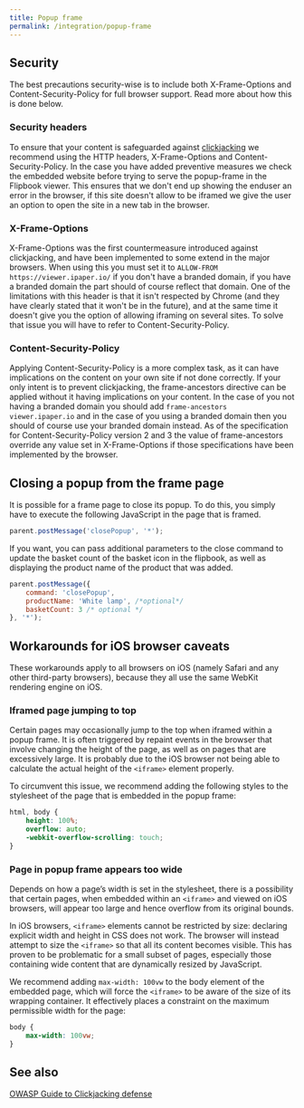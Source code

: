 ```yaml
---
title: Popup frame
permalink: /integration/popup-frame
---
```


## Security

The best precautions security-wise is to include both X-Frame-Options and Content-Security-Policy for full browser support. Read more about how this is done below.

### Security headers

To ensure that your content is safeguarded against [clickjacking](https://www.owasp.org/index.php/Clickjacking) we recommend using the HTTP headers, X-Frame-Options and Content-Security-Policy. In the case you have added preventive measures we check the embedded website before trying to serve the popup-frame in the Flipbook viewer. This ensures that we don't end up showing the enduser an error in the browser, if this site doesn't allow to be iframed we give the user an option to open the site in a new tab in the browser.

### X-Frame-Options

X-Frame-Options was the first countermeasure introduced against clickjacking, and have been implemented to some extend in the major browsers. When using this you must set it to `ALLOW-FROM https://viewer.ipaper.io/` if you don't have a branded domain, if you have a branded domain the part should of course reflect that domain.
One of the limitations with this header is that it isn't respected by Chrome (and they have clearly stated that it won't be in the future), and at the same time it doesn't give you the option of allowing iframing on several sites. To solve that issue you will have to refer to Content-Security-Policy.

### Content-Security-Policy

Applying Content-Security-Policy is a more complex task, as it can have implications on the content on your own site if not done correctly. If your only intent is to prevent clickjacking, the frame-ancestors directive can be applied without it having implications on your content. In the case of you not having a branded domain you should add `frame-ancestors viewer.ipaper.io` and in the case of you using a branded domain then you should of course use your branded domain instead.
As of the specification for Content-Security-Policy version 2 and 3 the value of frame-ancestors override any value set in X-Frame-Options if those specifications have been implemented by the browser.

## Closing a popup from the frame page

It is possible for a frame page to close its popup. To do this, you simply have to execute the following JavaScript in the page that is framed.

```javascript
parent.postMessage('closePopup', '*');
```

If you want, you can pass additional parameters to the close command to update the basket count of the basket icon in the flipbook, as well as displaying the product name of the product that was added.

```javascript
parent.postMessage({ 
    command: 'closePopup',
    productName: 'White lamp', /*optional*/
    basketCount: 3 /* optional */
}, '*');
```

## Workarounds for iOS browser caveats

These workarounds apply to all browsers on iOS (namely Safari and any other third-party browsers), because they all use the same WebKit rendering engine on iOS.

### Iframed page jumping to top

Certain pages may occasionally jump to the top when iframed within a popup frame. It is often triggered by repaint events in the browser that involve changing the height of the page, as well as on pages that are excessively large. It is probably due to the iOS browser not being able to calculate the actual height of the `<iframe>` element properly.

To circumvent this issue, we recommend adding the following styles to the stylesheet of the page that is embedded in the popup frame:

```css
html, body {
    height: 100%;
    overflow: auto;
    -webkit-overflow-scrolling: touch;
}
```

### Page in popup frame appears too wide

Depends on how a page&rsquo;s width is set in the stylesheet, there is a possibility that certain pages, when embedded within an `<iframe>` and viewed on iOS browsers, will appear too large and hence overflow from its original bounds.

In iOS browsers, `<iframe>` elements cannot be restricted by size: declaring explicit width and height in CSS does not work. The browser will instead attempt to size the `<iframe>` so that all its content becomes visible. This has proven to be problematic for a small subset of pages, especially those containing wide content that are dynamically resized by JavaScript.

We recommend adding `max-width: 100vw` to the body element of the embedded page, which will force the `<iframe>` to be aware of the size of its wrapping container. It effectively places a constraint on the maximum permissible width for the page:

```css
body {
    max-width: 100vw;
}
```

## See also

[OWASP Guide to Clickjacking defense](https://cheatsheetseries.owasp.org/cheatsheets/Clickjacking_Defense_Cheat_Sheet.html)
